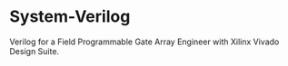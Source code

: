 # System-Verilog
Verilog for a Field Programmable Gate Array Engineer with Xilinx Vivado Design Suite.
